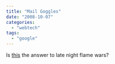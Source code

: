 ```yaml
---
title: "Mail Goggles"
date: "2008-10-07"
categories: 
  - "webtech"
tags: 
  - "google"
---
```


Is [this](http://gmailblog.blogspot.com/2008/10/new-in-labs-stop-sending-mail-you-later.html) the answer to late night flame wars?
